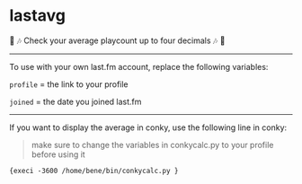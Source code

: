 # lastavg

:musical_note: :notes:
Check your average playcount up to four decimals :notes: :musical_note:

---

To use with your own last.fm account, replace the following variables:

`profile` = the link to your profile

`joined` = the date you joined last.fm

---

If you want to display the average in conky, use the following line in conky:
> make sure to change the variables in conkycalc.py to your profile before using it

`{execi -3600 /home/bene/bin/conkycalc.py }`
